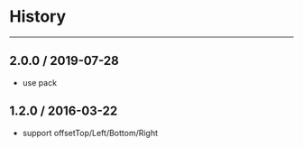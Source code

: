# History
----

## 2.0.0 / 2019-07-28

- use pack

## 1.2.0 / 2016-03-22

- support offsetTop/Left/Bottom/Right
